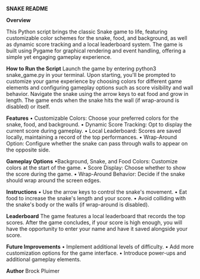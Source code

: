 **SNAKE README**

**Overview**

This Python script brings the classic Snake game to life, featuring customizable color schemes for the snake, food, and background, as well as dynamic score tracking and a local leaderboard system. The game is built using Pygame for graphical rendering and event handling, offering a simple yet engaging gameplay experience.

**How to Run the Script**
Launch the game by entering python3 snake_game.py in your terminal. Upon starting, you'll be prompted to customize your game experience by choosing colors for different game elements and configuring gameplay options such as score visibility and wall behavior. Navigate the snake using the arrow keys to eat food and grow in length. The game ends when the snake hits the wall (if wrap-around is disabled) or itself.

**Features**
	• Customizable Colors: Choose your preferred colors for the snake, food, and background.
	• Dynamic Score Tracking: Opt to display the current score during gameplay.
	• Local Leaderboard: Scores are saved locally, maintaining a record of the top performances.
	• Wrap-Around Option: Configure whether the snake can pass through walls to appear on the opposite side.

**Gameplay Options**
	•Background, Snake, and Food Colors: Customize colors at the start of the game.
	• Score Display: Choose whether to show the score during the game.
	• Wrap-Around Behavior: Decide if the snake should wrap around the screen edges.

**Instructions**
	• Use the arrow keys to control the snake's movement.
	• Eat food to increase the snake's length and your score.
	• Avoid colliding with the snake's body or the walls (if wrap-around is disabled).

**Leaderboard**
The game features a local leaderboard that records the top scores. After the game concludes, if your score is high enough, you will have the opportunity to enter your name and have it saved alongside your score.

**Future Improvements**
	• Implement additional levels of difficulty.
	• Add more customization options for the game interface.
	• Introduce power-ups and additional gameplay elements.

**Author**
Brock Pluimer
